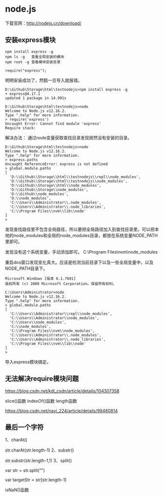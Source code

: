 # node.js

下载官网：http://nodejs.cn/download/

## 安装express模块
```
npm install express -g
npm ls -g	查看全局安装的模块
npm root -g 查看模块安装目录

require("express");
```

明明安装成功了，然鹅一旦导入就报错。
```
D:\Github\Storage\html\testnodejs>npm install express -g
+ express@4.17.1
updated 1 package in 14.991s

D:\Github\Storage\html\testnodejs>node
Welcome to Node.js v12.16.2.
Type ".help" for more information.
> require('express')
Uncaught Error: Cannot find module 'express'
Require stack:
```

解决办法：
通过node变量获取查找目录发现居然没有安装的目录。
```
D:\Github\Storage\html\testnodejs>node
Welcome to Node.js v12.16.2.
Type ".help" for more information.
> express.paths
Uncaught ReferenceError: express is not defined
> global.module.paths
[
  'D:\\Github\\Storage\\html\\testnodejs\\repl\\node_modules',
  'D:\\Github\\Storage\\html\\testnodejs\\node_modules',
  'D:\\Github\\Storage\\html\\node_modules',
  'D:\\Github\\Storage\\node_modules',
  'D:\\Github\\node_modules',
  'D:\\node_modules',
  'C:\\Users\\Administrator\\.node_modules',
  'C:\\Users\\Administrator\\.node_libraries',
  'C:\\Program Files\\nvm\\lib\\node'
]
>
```
发现查找路径里不包含全局路径，所以要把全局路径加入到查找目录里。可以把本地的node_modules和全局的node_modules目录，都放在系统变量NODE_PATH里即可。

发现没有这个系统变量，手动添加即可。
C:\Program Files\nvm\node_modules

重启dos窗口发现变化真大。应该是检测当前目录下以及一些全局变量中，以及NODE_PATH目录下。
```
Microsoft Windows [版本 6.1.7601]
版权所有 (c) 2009 Microsoft Corporation。保留所有权利。

C:\Users\Administrator>node
Welcome to Node.js v12.16.2.
Type ".help" for more information.
> global.module.paths
[
  'C:\\Users\\Administrator\\repl\\node_modules',
  'C:\\Users\\Administrator\\node_modules',
  'C:\\Users\\node_modules',
  'C:\\node_modules',
  'C:\\Program Files\\nvm\\node_modules',
  'C:\\Users\\Administrator\\.node_modules',
  'C:\\Users\\Administrator\\.node_libraries',
  'C:\\Program Files\\nvm\\lib\\node'
]
>
```
导入express模块搞定。

## 无法解决require模块问题
https://blog.csdn.net/kdl_csdn/article/details/104307358


slice()函数
indexOf()函数
length函数


https://blog.csdn.net/nayi_224/article/details/98480814


## 最后一个字符
1、charAt()

str.charAt(str.length-1)
2、substr()

str.substr(str.length-1,1)
3、split()

var str = str.split("")
 
var targetStr = str[str.length-1]


isNaN()函数








